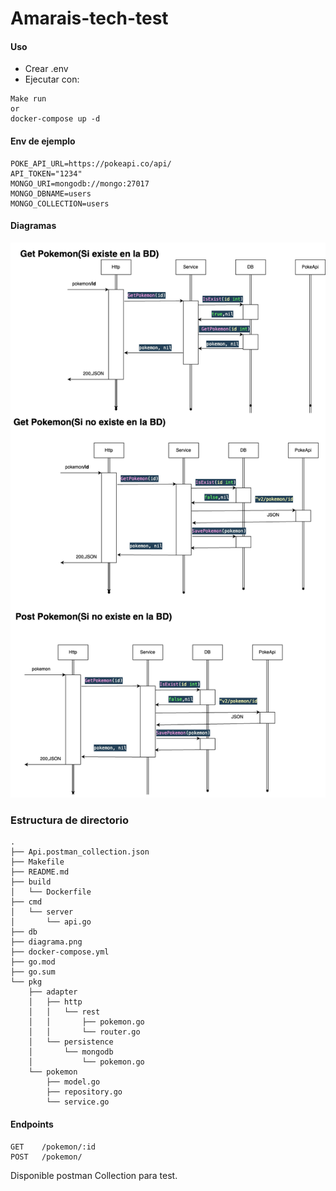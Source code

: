 # Amarais-tech-test


#### Uso

- Crear .env
- Ejecutar con:

```
Make run
or
docker-compose up -d
```

#### Env de ejemplo
```
POKE_API_URL=https://pokeapi.co/api/
API_TOKEN="1234"
MONGO_URI=mongodb://mongo:27017
MONGO_DBNAME=users
MONGO_COLLECTION=users
```

#### Diagramas
![Link to Amarais-tech-test](/desing.png)

### Estructura de directorio

```
.
├── Api.postman_collection.json
├── Makefile
├── README.md
├── build
│   └── Dockerfile
├── cmd
│   └── server
│       └── api.go
├── db
├── diagrama.png
├── docker-compose.yml
├── go.mod
├── go.sum
└── pkg
    ├── adapter
    │   ├── http
    │   │   └── rest
    │   │       ├── pokemon.go
    │   │       └── router.go
    │   └── persistence
    │       └── mongodb
    │           └── pokemon.go
    └── pokemon
        ├── model.go
        ├── repository.go
        └── service.go
```

#### Endpoints
```
GET    /pokemon/:id           
POST   /pokemon/    
```
Disponible postman Collection para test.